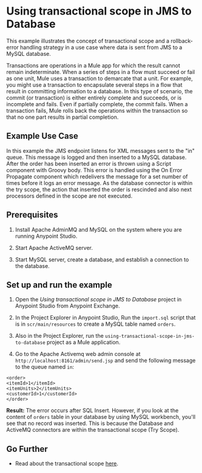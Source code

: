 # Using transactional scope in JMS to Database
This example illustrates the concept of transactional scope and a rollback-error handling strategy in a use case where data is sent from JMS to a MySQL database.

Transactions are operations in a Mule app for which the result cannot remain indeterminate. When a series of steps in a flow must succeed or fail as one unit, Mule uses a transaction to demarcate that a unit. For example, you might use a transaction to encapsulate several steps in a flow that result in committing information to a database. In this type of scenario, the commit (or transaction) is either entirely complete and succeeds, or is incomplete and fails. Even if partially complete, the commit fails. When a transaction fails, Mule rolls back the operations within the transaction so that no one part results in partial completion.

## Example Use Case
In this example the JMS endpoint listens for XML messages sent to the "in" queue. This message is logged and then inserted to a MySQL database. After the order has been inserted an error is thrown using a Script component with Groovy body. This error is handled using the On Error Propagate component which redelivers the message for a set number of times before it logs an error message. As the database connector is within the try scope, the action that inserted the order is rescinded and also next processors defined in the scope are not executed.

## Prerequisites

1. Install Apache AdminMQ and MySQL on the system where you are running Anypoint Studio.

2. Start Apache ActiveMQ server.

3. Start MySQL server, create a database, and establish a connection to the database.

## Set up and run the example

1. Open the _Using transactional scope in JMS to Database_ project in Anypoint Studio from Anypoint Exchange.

3. In the Project Explorer in Anypoint Studio, Run the `import.sql` script that is in `scr/main/resources` to create a MySQL table named `orders`.

4. Also in the Project Explorer, run the `using-transactional-scope-in-jms-to-database` project as a Mule application.

5. Go to the Apache Activemq web admin console at `http://localhost:8161/admin/send.jsp` and send the following message to the queue named `in`:
```
<order>
<itemId>1</itemId>
<itemUnits>2</itemUnits>
<customerId>1</customerId>
</order>
```

**Result:** The error occurs after SQL Insert. However, if you look at the content of `orders` table in your database by using MySQL workbench, you'll see that no record was inserted. This is because the Database and ActiveMQ connectors are within the transactional scope (Try Scope).

## Go Further
* Read about the transactional scope [here](https://docs.mulesoft.com/mule4-user-guide/v/4.1/transaction-management).
